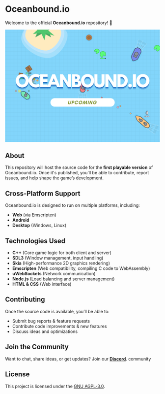 # Oceanbound.io  

Welcome to the official **Oceanbound.io** repository! 🌊  

![Oceanbound.io Banner](assets/oceanbound.png)  

## About  
This repository will host the source code for the **first playable version** of Oceanbound.io. Once it's published, you'll be able to contribute, report issues, and help shape the game’s development.  

## Cross-Platform Support  
Oceanbound.io is designed to run on multiple platforms, including:  
- **Web** (via Emscripten)  
- **Android**  
- **Desktop** (Windows, Linux)  

## Technologies Used  
- **C++** (Core game logic for both client and server)
- **SDL3** (Window management, input handling)  
- **Skia** (High-performance 2D graphics rendering)  
- **Emscripten** (Web compatibility, compiling C code to WebAssembly)  
- **uWebSockets** (Network communication)
- **Node.js** (Load balancing and server management)
- **HTML & CSS** (Web interface)

## Contributing  
Once the source code is available, you’ll be able to:  
- Submit bug reports & feature requests  
- Contribute code improvements & new features  
- Discuss ideas and optimizations  

## Join the Community
Want to chat, share ideas, or get updates? Join our **[Discord](https://discord.gg/Rs3yyHJtmn)**. community

## License
This project is licensed under the [GNU AGPL-3.0](LICENSE).
